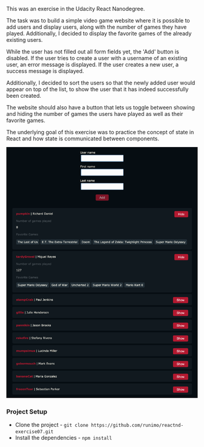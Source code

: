 This was an exercise in the Udacity React Nanodegree.

The task was to build a simple video game website where it is possible to add users and display users, along with the number of games they have played. Additionally, I decided to display the favorite games of the already existing users.

While the user has not filled out all form fields yet, the 'Add' button is disabled.
If the user tries to create a user with a username of an existing user, an error message is displayed.
If the user creates a new user, a success message is displayed.

Additionally, I decided to sort the users so that the newly added user would appear on top of the list, to show the user that it has indeed successfully been created.

The website should also have a button that lets us toggle between showing and hiding the number of games the users have played as well as their favorite games.

The underlying goal of this exercise was to practice the concept of state in React and how state is communicated between components.

![project screenshot with form to create new user and list of existing users](https://raw.githubusercontent.com/runimo/reactnd-exercise07/master/screenshot-reactnd-exercise07-updated.png)

### Project Setup
- Clone the project - `git clone https://github.com/runimo/reactnd-exercise07.git`
- Install the dependencies - `npm install`
